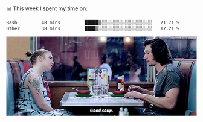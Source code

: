 📊 This week I spent my time on:
<!--START_SECTION:waka-->

```text
Bash         48 mins         █████▒░░░░░░░░░░░░░░░░░░░   21.71 %
Other        38 mins         ████▒░░░░░░░░░░░░░░░░░░░░   17.21 %
```

<!--END_SECTION:waka-->


![](goodSoup.gif)
